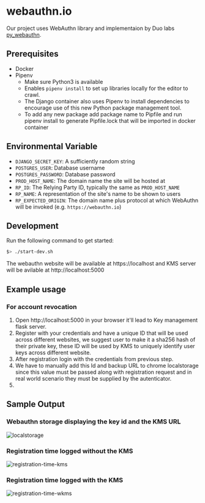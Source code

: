 # webauthn.io
Our project uses WebAuthn library and implementaion by Duo labs
[py_webauthn](https://github.com/duo-labs/py_webauthn).

## Prerequisites

- Docker
- Pipenv
  - Make sure Python3 is available
  - Enables `pipenv install` to set up libraries locally for the editor to crawl. 
  - The Django container also uses Pipenv to install dependencies to encourage use of this new Python package management tool.
  - To add any new package add package name to Pipfile and run pipenv install to generate Pipfile.lock that will be imported in docker container
## Environmental Variable

- `DJANGO_SECRET_KEY`: A sufficiently random string
- `POSTGRES_USER`: Database username
- `POSTGRES_PASSWORD`: Database password
- `PROD_HOST_NAME`: The domain name the site will be hosted at
- `RP_ID`: The Relying Party ID, typically the same as `PROD_HOST_NAME`
- `RP_NAME`: A representation of the site's name to be shown to users
- `RP_EXPECTED_ORIGIN`: The domain name plus protocol at which WebAuthn will be invoked (e.g. `https://webauthn.io`)

## Development

Run the following command to get started:

```sh
$> ./start-dev.sh
```

The webauthn website will be available at https://localhost
and KMS server will be avilable at http://localhost:5000

## Example usage
### For account revocation
1. Open http://localhost:5000 in your browser it'll lead to Key management flask server.
2. Register with your credentials and have a unique ID that will be used across different websites, we suggest user to make it a sha256 hash of their private key, these ID will be used by KMS to uniquely identify user keys across different website.
3. After registration login with the credentials from previous step.
4. We have to manually add this Id and backup URL to chrome localstorage since this value must be passed along with registration request and in real world scenario they must be supplied by the autenticator.
5. 

## Sample Output
### Webauthn storage displaying the key id and the KMS URL
![localstorage](https://user-images.githubusercontent.com/49821723/206775949-2a6fa737-6c96-49ac-b708-1ca5564e0fae.png)

### Registration time logged without the KMS
![registration-time-kms](https://user-images.githubusercontent.com/49821723/206776062-bba4425c-2d64-448e-8533-9ca766982580.png)

### Registration time logged with the KMS
![registration-time-wkms](https://user-images.githubusercontent.com/49821723/206776166-bc4ddce1-66f6-4eca-b231-68df70051510.png)



